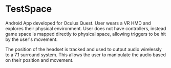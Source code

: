 # TestSpace
Android App developed for Oculus Quest. User wears a VR HMD and explores their physical environment. 
User does not have controllers, instead game space is mapped directly to physical space, allowing
triggers to be hit by the user's movement. 

The position of the headset is tracked and used to output audio wirelessly to a 7.1 surround system. 
This allows the user to manipulate the audio based on their position and movement. 
